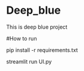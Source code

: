 # Deep_blue
This is deep blue project

#How to run

pip install -r requirements.txt

streamlit run UI.py
